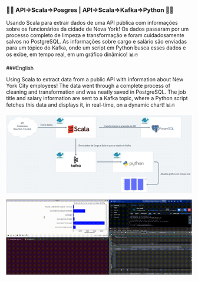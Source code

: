 ### 🚀🚧 API=>Scala=>Posgres | API=>Scala=>Kafka=>Python 🚧🚀

Usando Scala para extrair dados de uma API pública com informações sobre os funcionários da cidade de Nova York! Os dados passaram por um processo completo de limpeza e transformação e foram cuidadosamente salvos no PostgreSQL. 
As informações sobre cargo e salário são enviadas para um tópico do Kafka, onde um script em Python busca esses dados e os exibe, em tempo real, em um gráfico dinâmico! 📊🔥

###English

Using Scala to extract data from a public API with information about New York City employees!
The data went through a complete process of cleaning and transformation and was neatly saved in PostgreSQL.
The job title and salary information are sent to a Kafka topic, where a Python script fetches this data and displays it, in real-time, on a dynamic chart! 📊🔥


![Arquitetura](https://github.com/rodrigofjorge77/API--Scala--Postgres--Kafka/blob/main/arquitetura.png)

![Exemplo](https://github.com/rodrigofjorge77/API--Scala--Postgres--Kafka/blob/main/output.gif)

